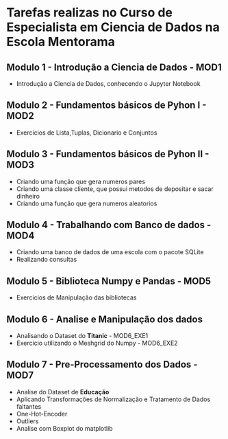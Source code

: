 # Tarefas realizas no Curso de Especialista em Ciencia de Dados na Escola Mentorama

## Modulo 1 - Introdução a Ciencia de Dados - MOD1
* Introdução a Ciencia de Dados, conhecendo o Jupyter Notebook
## Modulo 2 - Fundamentos básicos de Pyhon I - MOD2 
*  Exercicios de Lista,Tuplas, Dicionario e Conjuntos
## Modulo 3 - Fundamentos básicos de Pyhon II - MOD3
* Criando uma função que gera numeros pares
* Criando uma classe cliente, que possui metodos de depositar e sacar dinheiro
* Criando uma função que gera numeros aleatorios
## Modulo 4 - Trabalhando com Banco de dados - MOD4
* Criando uma banco de dados de uma escola com o pacote SQLite
* Realizando consultas
## Modulo 5 - Biblioteca Numpy e Pandas - MOD5
* Exercicios de Manipulação das bibliotecas
## Modulo 6 - Analise e Manipulação dos dados
* Analisando o Dataset do **Titanic** - MOD6_EXE1
* Exercicio utilizando o Meshgrid do Numpy - MOD6_EXE2
## Modulo 7 - Pre-Processamento dos Dados - MOD7
* Analise do Dataset de **Educação** 
* Aplicando Transformações de Normalização e Tratamento de Dados faltantes
* One-Hot-Encoder
* Outliers
* Analise com Boxplot do matplotlib
